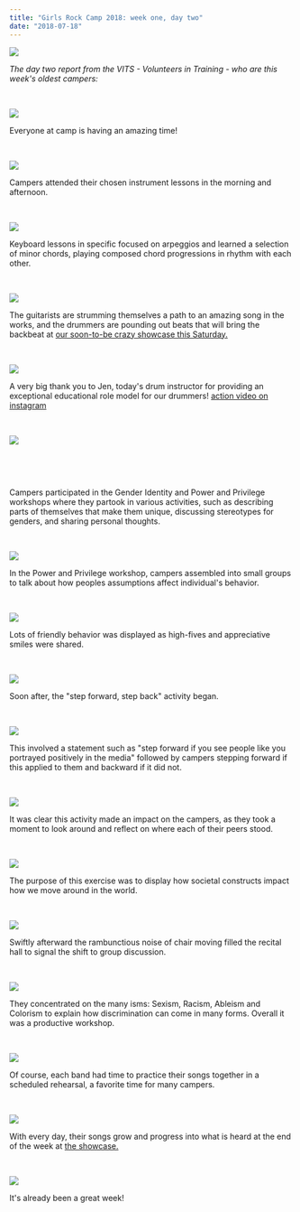 ```yaml
---
title: "Girls Rock Camp 2018: week one, day two"
date: "2018-07-18"
---
```


[![](/uploads/blogpost/day-two-23056-768x1024.jpg)](http://girlsrockri.org/wp-content/uploads/2018/07/day-two-23056.jpg)

_The day two report from the VITS - Volunteers in Training - who are this week's oldest campers:_

 

[![](/uploads/blogpost/day-two-23058-768x1024.jpg)](http://girlsrockri.org/wp-content/uploads/2018/07/day-two-23058.jpg)

Everyone at camp is having an amazing time!

 

[![](/uploads/blogpost/day-two-23062-1024x768.jpg)](http://girlsrockri.org/wp-content/uploads/2018/07/day-two-23062.jpg)

Campers attended their chosen instrument lessons in the morning and afternoon.

 

[![](/uploads/blogpost/day-two-23064-1024x768.jpg)](http://girlsrockri.org/wp-content/uploads/2018/07/day-two-23064.jpg)

Keyboard lessons in specific focused on arpeggios and learned a selection of minor chords, playing composed chord progressions in rhythm with each other.

 

[![](/uploads/blogpost/day-two-23057-768x1024.jpg)](http://girlsrockri.org/wp-content/uploads/2018/07/day-two-23057.jpg)

The guitarists are strumming themselves a path to an amazing song in the works, and the drummers are pounding out beats that will bring the backbeat at [our soon-to-be crazy showcase this Saturday.](https://www.facebook.com/events/1843312269025340/)

 

[![](/uploads/blogpost/day-two-23072-1024x768.jpg)](http://girlsrockri.org/wp-content/uploads/2018/07/day-two-23072.jpg)

A very big thank you to Jen, today's drum instructor for providing an exceptional educational role model for our drummers! [action video on instagram](https://www.instagram.com/p/BlV7KWwgXpW/?taken-by=girlsrockri)

 

[![](/uploads/blogpost/day-two-23063-1-e1531871689248-768x1024.jpg)](http://girlsrockri.org/wp-content/uploads/2018/07/day-two-23063-1-e1531871689248.jpg)

 

 

Campers participated in the Gender Identity and Power and Privilege workshops where they partook in various activities, such as describing parts of themselves that make them unique, discussing stereotypes for genders, and sharing personal thoughts.

 

[![](/uploads/blogpost/day-two-23059-1024x768.jpg)](http://girlsrockri.org/wp-content/uploads/2018/07/day-two-23059.jpg)

In the Power and Privilege workshop, campers assembled into small groups to talk about how peoples assumptions affect individual's behavior.

 

[![](/uploads/blogpost/day-two-23061-1024x768.jpg)](http://girlsrockri.org/wp-content/uploads/2018/07/day-two-23061.jpg)

Lots of friendly behavior was displayed as high-fives and appreciative smiles were shared.

 

[![](/uploads/blogpost/day-two-23053-1024x768.jpg)](http://girlsrockri.org/wp-content/uploads/2018/07/day-two-23053.jpg)

Soon after, the "step forward, step back" activity began.

 

[![](/uploads/blogpost/day-two-23070-e1531871753739-768x1024.jpg)](http://girlsrockri.org/wp-content/uploads/2018/07/day-two-23070-e1531871753739.jpg)

This involved a statement such as "step forward if you see people like you portrayed positively in the media" followed by campers stepping forward if this applied to them and backward if it did not.

 

[![](/uploads/blogpost/day-two-23068-1024x768.jpg)](http://girlsrockri.org/wp-content/uploads/2018/07/day-two-23068.jpg)

It was clear this activity made an impact on the campers, as they took a moment to look around and reflect on where each of their peers stood.

 

[![](/uploads/blogpost/day-two-23073-1024x599.jpg)](http://girlsrockri.org/wp-content/uploads/2018/07/day-two-23073.jpg)

The purpose of this exercise was to display how societal constructs impact how we move around in the world.

 

[![](/uploads/blogpost/day-two-23075-1024x768.jpg)](http://girlsrockri.org/wp-content/uploads/2018/07/day-two-23075.jpg)

Swiftly afterward the rambunctious noise of chair moving filled the recital hall to signal the shift to group discussion.

 

[![](/uploads/blogpost/day-two-23065-1024x768.jpg)](http://girlsrockri.org/wp-content/uploads/2018/07/day-two-23065.jpg)

They concentrated on the many isms: Sexism, Racism, Ableism and Colorism to explain how discrimination can come in many forms. Overall it was a productive workshop.

 

[![](/uploads/blogpost/day-two-23078-1024x768.jpg)](http://girlsrockri.org/wp-content/uploads/2018/07/day-two-23078.jpg)

Of course, each band had time to practice their songs together in a scheduled rehearsal, a favorite time for many campers.

 

[![](/uploads/blogpost/day-two-23075-1024x768.jpg)](http://girlsrockri.org/wp-content/uploads/2018/07/day-two-23075.jpg)

With every day, their songs grow and progress into what is heard at the end of the week at [the showcase.](https://www.facebook.com/events/1843312269025340/)

 

[![](/uploads/blogpost/day-two-23074-1024x768.jpg)](http://girlsrockri.org/wp-content/uploads/2018/07/day-two-23074.jpg)

It's already been a great week!
